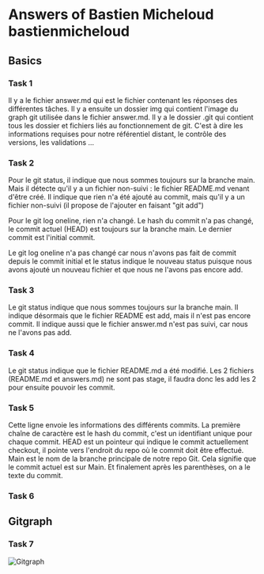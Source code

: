 # Answers of Bastien Micheloud bastienmicheloud

## Basics

### Task 1

Il y a le  fichier answer.md qui est le fichier contenant les réponses des différentes tâches. Il y a ensuite un dossier img qui contient l'image du graph git utilisée dans le fichier answer.md. Il y a le dossier .git qui contient tous les dossier et fichiers liés au fonctionnement de git. C'est à dire les informations requises pour notre référentiel distant, le contrôle des versions, les validations ...

### Task 2

Pour le git status, il indique que nous sommes toujours sur la branche main. Mais il détecte qu'il y a un fichier non-suivi : le fichier README.md venant d'être créé. Il indique que rien n'a été ajouté au commit, mais qu'il y a un fichier non-suivi (il propose de l'ajouter en faisant "git add")

Pour le git log oneline, rien n'a changé. Le hash du commit n'a pas changé, le commit actuel (HEAD) est toujours sur la branche main. Le dernier commit est l'initial commit.

Le git log oneline n'a pas changé car nous n'avons pas fait de commit depuis le commit initial et le status indique le nouveau status puisque nous avons ajouté un nouveau fichier et que nous ne l'avons pas encore add.

### Task 3

Le git status indique que nous sommes toujours sur la branche main. Il indique désormais que le fichier README est add, mais il n'est pas encore commit. Il indique aussi que le fichier answer.md n'est pas suivi, car nous ne l'avons pas add.

### Task 4

Le git status indique que le fichier README.md  a été modifié. Les 2 fichiers (README.md et answers.md) ne sont pas stage, il faudra donc les add les 2 pour ensuite pouvoir les commit.

### Task 5

Cette ligne envoie les informations des différents commits. La première chaîne de caractère est le hash du commit, c'est un identifiant unique pour chaque commit. HEAD est un pointeur qui indique le commit actuellement checkout, il pointe vers l'endroit du repo où le commit doit être effectué. Main est le nom de la branche principale de notre repo Git. Cela signifie que le commit actuel est sur Main. Et finalement après les parenthèses, on a le texte du commit.

### Task 6

## Gitgraph

### Task 7

![Gitgraph](img/gitgraph.svg)